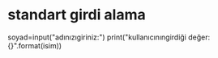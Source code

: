 #     standart girdi alama   


soyad=input("adınızıgiriniz:")
print("kullanıcınıngirdiği değer:{}".format(isim))

